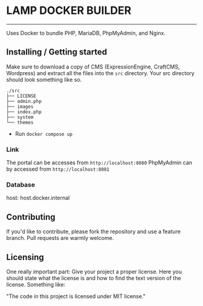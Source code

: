 # LAMP DOCKER BUILDER

---

Uses Docker to bundle PHP, MariaDB, PhpMyAdmin, and Nginx.

## Installing / Getting started

Make sure to download a copy of CMS (ExpressionEngine, CraftCMS, Wordpress) and extract all the files into the `src` directory.
Your src directory should look something like so.

```shell
./src
├── LICENSE
├── admin.php
├── images
├── index.php
├── system
└── themes
```

- Run `docker compose up`

### Link

The portal can be accesses from `http://localhost:8080`
PhpMyAdmin can by accessed from `http://localhost:8081`

### Database
host: host.docker.internal


## Contributing

If you'd like to contribute, please fork the repository and use a feature
branch. Pull requests are warmly welcome.

## Licensing

One really important part: Give your project a proper license. Here you should
state what the license is and how to find the text version of the license.
Something like:

"The code in this project is licensed under MIT license."
